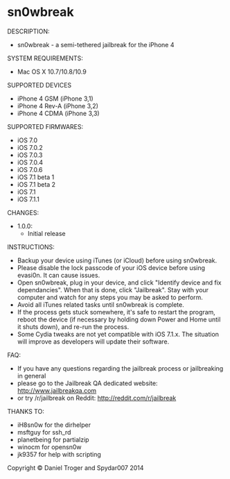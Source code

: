 sn0wbreak
=========

DESCRIPTION:

- sn0wbreak - a semi-tethered jailbreak for the iPhone 4


SYSTEM REQUIREMENTS:

- Mac OS X 10.7/10.8/10.9

SUPPORTED DEVICES

- iPhone 4 GSM (iPhone 3,1)
- iPhone 4 Rev-A (iPhone 3,2)
- iPhone 4 CDMA (iPhone 3,3)

SUPPORTED FIRMWARES:

- iOS 7.0
- iOS 7.0.2
- iOS 7.0.3
- iOS 7.0.4
- iOS 7.0.6
- iOS 7.1 beta 1
- iOS 7.1 beta 2
- iOS 7.1
- iOS 7.1.1

CHANGES:

- 1.0.0:
  - Initial release

INSTRUCTIONS:

- Backup your device using iTunes (or iCloud) before using sn0wbreak.
- Please disable the lock passcode of your iOS device before using evasi0n. It can cause issues.
- Open sn0wbreak, plug in your device, and click "Identify device and fix dependancies". When that is done, click "Jailbreak". Stay with your computer and watch for any steps you may be asked to perform.
- Avoid all iTunes related tasks until sn0wbreak is complete.
- If the process gets stuck somewhere, it's safe to restart the program, reboot the device (if necessary by holding down Power and Home until it shuts down), and re-run the process.
- Some Cydia tweaks are not yet compatible with iOS 7.1.x. The situation will improve as developers will update their software.

FAQ:

- If you have any questions regarding the jailbreak process or jailbreaking in general 
- please go to the Jailbreak QA dedicated website: http://www.jailbreakqa.com
- or try /r/jailbreak on Reddit: http://reddit.com/r/jailbreak


THANKS TO:

- iH8sn0w for the dirhelper
- msftguy for ssh_rd
- planetbeing for partialzip
- winocm for opensn0w
- jk9357 for help with scripting

Copyright © Daniel Troger and Spydar007 2014

